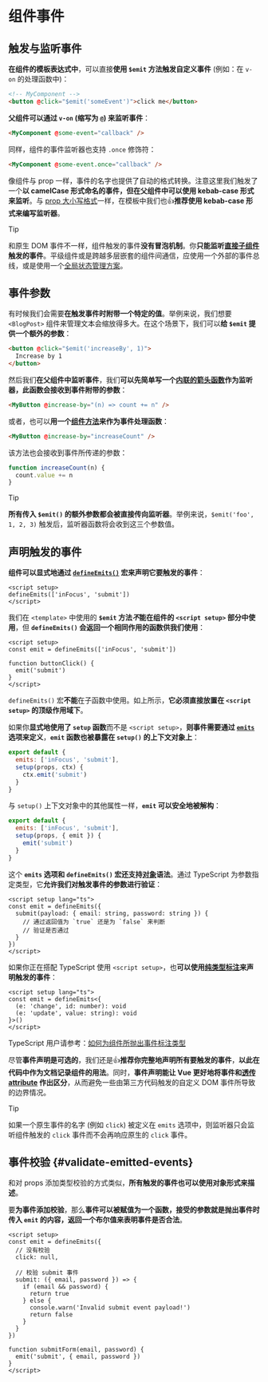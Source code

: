 # 组件事件

## 触发与监听事件

**在组件的模板表达式中**，可以直接**使用 `$emit` 方法触发自定义事件** (例如：在 `v-on` 的处理函数中)：

```html
<!-- MyComponent -->
<button @click="$emit('someEvent')">click me</button>
```

**父组件可以通过 `v-on` (缩写为 `@`) 来监听事件**：

```html
<MyComponent @some-event="callback" />
```

同样，组件的事件监听器也支持 `.once` 修饰符：

```html
<MyComponent @some-event.once="callback" />
```

像组件与 prop 一样，事件的名字也提供了自动的格式转换。注意这里我们触发了一个**以 camelCase 形式命名的事件，但在父组件中可以使用 kebab-case 形式来监听**。与 [prop 大小写格式](./Props.md#prop-name-casing)一样，在模板中我们也👍**推荐使用 kebab-case 形式来编写监听器**。

> [!tip]
>
> 和原生 DOM 事件不一样，组件触发的事件**没有冒泡机制**。你**只能监听<u>直接子组件</u>触发的事件**。平级组件或是跨越多层嵌套的组件间通信，应使用一个外部的事件总线，或是使用一个[全局状态管理方案](https://cn.vuejs.org/guide/scaling-up/state-management.html)。

## 事件参数

有时候我们会需要**在触发事件时附带一个特定的值**。举例来说，我们想要 `<BlogPost>` 组件来管理文本会缩放得多大。在这个场景下，我们可以**给 `$emit` 提供一个额外的参数**：

```html
<button @click="$emit('increaseBy', 1)">
  Increase by 1
</button>
```

然后我们**在父组件中监听事件**，我们**可以先简单写一个<u>内联的箭头函数</u>作为监听器，此函数会接收到事件附带的参数**：

```html
<MyButton @increase-by="(n) => count += n" />
```

或者，也可以**用一个<u>组件方法</u>来作为事件处理函数**：

```html
<MyButton @increase-by="increaseCount" />
```

该方法也会接收到事件所传递的参数：

```js
function increaseCount(n) {
  count.value += n
}
```

> [!tip]
>
> **所有传入 `$emit()` 的额外参数都会被直接传向监听器**。举例来说，`$emit('foo', 1, 2, 3)` 触发后，监听器函数将会收到这三个参数值。

## 声明触发的事件

**组件可以显式地通过 [`defineEmits()`](https://cn.vuejs.org/api/sfc-script-setup.html#defineprops-defineemits) 宏来声明它要触发的事件**：

```vue
<script setup>
defineEmits(['inFocus', 'submit'])
</script>
```

我们在 `<template>` 中使用的 **`$emit` 方法*不*能在组件的 `<script setup>` 部分中使用**，但 **`defineEmits()` 会返回一个相同作用的函数供我们使用**：

```vue
<script setup>
const emit = defineEmits(['inFocus', 'submit'])

function buttonClick() {
  emit('submit')
}
</script>
```

`defineEmits()` 宏**不能**在子函数中使用。如上所示，**它必须直接放置在 `<script setup>` 的顶级作用域下**。

如果你**显式地使用了 `setup` 函数**而不是 `<script setup>`，**则事件需要通过 [`emits`](https://cn.vuejs.org/api/options-state.html#emits) 选项来定义**，**`emit` 函数也被暴露在 `setup()` 的上下文对象上**：

```js
export default {
  emits: ['inFocus', 'submit'],
  setup(props, ctx) {
    ctx.emit('submit')
  }
}
```

与 `setup()` 上下文对象中的其他属性一样，**`emit` 可以安全地被解构**：

```js
export default {
  emits: ['inFocus', 'submit'],
  setup(props, { emit }) {
    emit('submit')
  }
}
```

这个 **`emits` 选项和 `defineEmits()` 宏还支持<u>对象</u>语法**。通过 TypeScript 为参数指定类型，它**允许我们对触发事件的参数进行验证**：

```vue
<script setup lang="ts">
const emit = defineEmits({
  submit(payload: { email: string, password: string }) {
    // 通过返回值为 `true` 还是为 `false` 来判断
    // 验证是否通过
  }
})
</script>
```

如果你正在搭配 TypeScript 使用 `<script setup>`，也**可以使用<u>纯类型标注</u>来声明触发的事件**：

```vue
<script setup lang="ts">
const emit = defineEmits<{
  (e: 'change', id: number): void
  (e: 'update', value: string): void
}>()
</script>
```

TypeScript 用户请参考：[如何为组件所抛出事件标注类型](https://cn.vuejs.org/guide/typescript/composition-api.html#typing-component-emits) <Badge type="tip" text="TS" />

尽管**事件声明是可选的**，我们还是👍**推荐你完整地声明所有要触发的事件**，**以此在代码中作为文档记录组件的用法**。同时，**事件声明能让 Vue 更好地将事件和[透传 attribute](https://cn.vuejs.org/guide/components/attrs.html#v-on-listener-inheritance) 作出区分**，从而避免一些由第三方代码触发的自定义 DOM 事件所导致的边界情况。

> [!tip]
>
> 如果一个原生事件的名字 (例如 `click`) 被定义在 `emits` 选项中，则监听器只会监听组件触发的 `click` 事件而不会再响应原生的 `click` 事件。

## 事件校验 {#validate-emitted-events}

和对 props 添加类型校验的方式类似，**所有触发的事件也可以使用对象形式来描述**。

要**为事件添加校验**，那么**事件可以被赋值为一个函数，接受的参数就是抛出事件时传入 `emit` 的内容，返回一个布尔值来表明事件是否合法**。

```vue
<script setup>
const emit = defineEmits({
  // 没有校验
  click: null,

  // 校验 submit 事件
  submit: ({ email, password }) => {
    if (email && password) {
      return true
    } else {
      console.warn('Invalid submit event payload!')
      return false
    }
  }
})

function submitForm(email, password) {
  emit('submit', { email, password })
}
</script>
```

